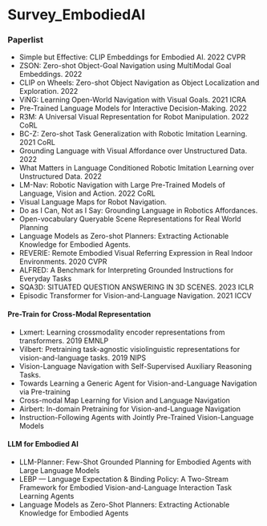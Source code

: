 # Survey_EmbodiedAI
### Paperlist ###
- Simple but Effective: CLIP Embeddings for Embodied AI. 2022 CVPR
- ZSON: Zero-shot Object-Goal Navigation using MultiModal Goal Embeddings. 2022
- CLIP on Wheels: Zero-shot Object Navigation as Object Localization and Exploration. 2022
- ViNG: Learning Open-World Navigation with Visual Goals. 2021 ICRA
- Pre-Trained Language Models for Interactive Decision-Making. 2022 
- R3M: A Universal Visual Representation for Robot Manipulation. 2022 CoRL
- BC-Z: Zero-shot Task Generalization with Robotic Imitation Learning. 2021 CoRL
- Grounding Language with Visual Affordance over Unstructured Data. 2022
- What Matters in Language Conditioned Robotic Imitation Learning over Unstructured Data. 2022
- LM-Nav: Robotic Navigation with Large Pre-Trained Models of Language, Vision and Action. 2022 CoRL
- Visual Language Maps for Robot Navigation.
- Do as I Can, Not as I Say: Grounding Language in Robotics Affordances.
- Open-vocabulary Queryable Scene Representations for Real World Planning
- Language Models as Zero-shot Planners: Extracting Actionable Knowledge for Embodied Agents.
- REVERIE: Remote Embodied Visual Referring Expression in Real Indoor Environments. 2020 CVPR
- ALFRED: A Benchmark for Interpreting Grounded Instructions for Everyday Tasks
- SQA3D: SITUATED QUESTION ANSWERING IN 3D SCENES. 2023 ICLR
- Episodic Transformer for Vision-and-Language Navigation. 2021 ICCV
#### Pre-Train for Cross-Modal Representation ####
-  Lxmert: Learning crossmodality encoder representations from transformers. 2019 EMNLP
-  Vilbert: Pretraining task-agnostic visiolinguistic representations for vision-and-language tasks. 2019 NIPS
-  Vision-Language Navigation with Self-Supervised Auxiliary Reasoning Tasks.
-  Towards Learning a Generic Agent for Vision-and-Language Navigation via Pre-training
-  Cross-modal Map Learning for Vision and Language Navigation
-  Airbert: In-domain Pretraining for Vision-and-Language Navigation
-  Instruction-Following Agents with Jointly Pre-Trained Vision-Language Models
#### LLM for Embodied AI ####
- LLM-Planner: Few-Shot Grounded Planning for Embodied Agents with Large Language Models
- LEBP — Language Expectation & Binding Policy: A Two-Stream Framework for Embodied Vision-and-Language Interaction Task Learning Agents
- Language Models as Zero-Shot Planners: Extracting Actionable Knowledge for Embodied Agents
